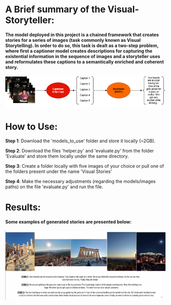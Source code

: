 # A Brief summary of the Visual-Storyteller:

#### The model deployed in this project is a chained framework that creates stories for a series of images (task commonly known as Visual Storytelling). In order to do so, this task is dealt as a two-step problem, where first a captioner model creates descriptions for capturing the existential information in the sequence of images and a storyteller uses and reformulates these captions to a semantically enriched and coherent story.  

![My Image](Images/Model_diagram.png)

# How to Use:

__Step 1__: Download the 'models_to_use' folder and store it locally (~2GB). 

__Step 2__: Download the files 'helper.py' and 'evaluate.py' from the folder 'Evaluate' and store them locally under the same directory. 

__Step 3__: Create a folder locally with five images of your choice or pull one of the folders present under the name 'Visual Stories'

__Step 4__: Make the necessary adjustments (regarding the models/images paths) on the file 'evaluate.py' and run the file. 


# Results: 

#### Some examples of generated stories are presented below: 

![My Image](Images/Story_example.png)

